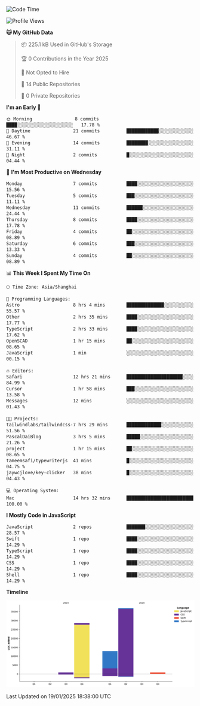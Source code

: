 <!--
**PascalDai/PascalDai** is a ✨ _special_ ✨ repository because its `README.md` (this file) appears on your GitHub profile.

Here are some ideas to get you started:

- 🔭 I’m currently working on ...
- 🌱 I’m currently learning ...
- 👯 I’m looking to collaborate on ...
- 🤔 I’m looking for help with ...
- 💬 Ask me about ...
- 📫 How to reach me: ...
- 😄 Pronouns: ...
- ⚡ Fun fact: ...
-->

<!--START_SECTION:waka-->
![Code Time](http://img.shields.io/badge/Code%20Time-790%20hrs%2036%20mins-blue)

![Profile Views](http://img.shields.io/badge/Profile%20Views-0-blue)

**🐱 My GitHub Data** 

> 📦 225.1 kB Used in GitHub's Storage 
 > 
> 🏆 0 Contributions in the Year 2025
 > 
> 🚫 Not Opted to Hire
 > 
> 📜 14 Public Repositories 
 > 
> 🔑 0 Private Repositories 
 > 
**I'm an Early 🐤** 

```text
🌞 Morning                8 commits           ████░░░░░░░░░░░░░░░░░░░░░   17.78 % 
🌆 Daytime                21 commits          ████████████░░░░░░░░░░░░░   46.67 % 
🌃 Evening                14 commits          ████████░░░░░░░░░░░░░░░░░   31.11 % 
🌙 Night                  2 commits           █░░░░░░░░░░░░░░░░░░░░░░░░   04.44 % 
```
📅 **I'm Most Productive on Wednesday** 

```text
Monday                   7 commits           ████░░░░░░░░░░░░░░░░░░░░░   15.56 % 
Tuesday                  5 commits           ███░░░░░░░░░░░░░░░░░░░░░░   11.11 % 
Wednesday                11 commits          ██████░░░░░░░░░░░░░░░░░░░   24.44 % 
Thursday                 8 commits           ████░░░░░░░░░░░░░░░░░░░░░   17.78 % 
Friday                   4 commits           ██░░░░░░░░░░░░░░░░░░░░░░░   08.89 % 
Saturday                 6 commits           ███░░░░░░░░░░░░░░░░░░░░░░   13.33 % 
Sunday                   4 commits           ██░░░░░░░░░░░░░░░░░░░░░░░   08.89 % 
```


📊 **This Week I Spent My Time On** 

```text
🕑︎ Time Zone: Asia/Shanghai

💬 Programming Languages: 
Astro                    8 hrs 4 mins        ██████████████░░░░░░░░░░░   55.57 % 
Other                    2 hrs 35 mins       ████░░░░░░░░░░░░░░░░░░░░░   17.77 % 
TypeScript               2 hrs 33 mins       ████░░░░░░░░░░░░░░░░░░░░░   17.62 % 
OpenSCAD                 1 hr 15 mins        ██░░░░░░░░░░░░░░░░░░░░░░░   08.65 % 
JavaScript               1 min               ░░░░░░░░░░░░░░░░░░░░░░░░░   00.15 % 

🔥 Editors: 
Safari                   12 hrs 21 mins      █████████████████████░░░░   84.99 % 
Cursor                   1 hr 58 mins        ███░░░░░░░░░░░░░░░░░░░░░░   13.58 % 
Messages                 12 mins             ░░░░░░░░░░░░░░░░░░░░░░░░░   01.43 % 

🐱‍💻 Projects: 
tailwindlabs/tailwindcss-7 hrs 29 mins       █████████████░░░░░░░░░░░░   51.56 % 
PascalDaiBlog            3 hrs 5 mins        █████░░░░░░░░░░░░░░░░░░░░   21.26 % 
project                  1 hr 15 mins        ██░░░░░░░░░░░░░░░░░░░░░░░   08.65 % 
tameemsafi/typewriterjs  41 mins             █░░░░░░░░░░░░░░░░░░░░░░░░   04.75 % 
jaywcjlove/key-clicker   38 mins             █░░░░░░░░░░░░░░░░░░░░░░░░   04.43 % 

💻 Operating System: 
Mac                      14 hrs 32 mins      █████████████████████████   100.00 % 
```

**I Mostly Code in JavaScript** 

```text
JavaScript               2 repos             ███████░░░░░░░░░░░░░░░░░░   28.57 % 
Swift                    1 repo              ████░░░░░░░░░░░░░░░░░░░░░   14.29 % 
TypeScript               1 repo              ████░░░░░░░░░░░░░░░░░░░░░   14.29 % 
CSS                      1 repo              ████░░░░░░░░░░░░░░░░░░░░░   14.29 % 
Shell                    1 repo              ████░░░░░░░░░░░░░░░░░░░░░   14.29 % 
```



**Timeline**

![Lines of Code chart](https://raw.githubusercontent.com/PascalDai/PascalDai/main/assets/bar_graph.png)


 Last Updated on 19/01/2025 18:38:00 UTC
<!--END_SECTION:waka-->
